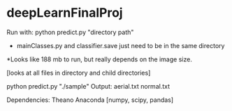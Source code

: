 # deepLearnFinalProj

Run with: python predict.py "directory path"

* mainClasses.py and classifier.save just need to be in the same directory

*Looks like 188 mb to run, but really depends on the image size. 

[looks at all files in directory and child directories]

python predict.py "./sample"
Output:
aerial.txt
normal.txt


Dependencies:
Theano
Anaconda [numpy, scipy, pandas]
